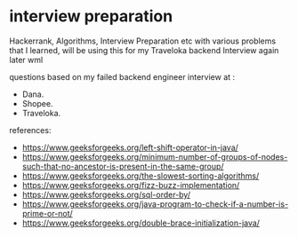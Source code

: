 # interview preparation
Hackerrank, Algorithms, Interview Preparation etc with various problems that I learned, will be using this for my Traveloka backend Interview again later wml

questions based on my failed backend engineer interview at :
- Dana.
- Shopee.
- Traveloka.

references: 
- https://www.geeksforgeeks.org/left-shift-operator-in-java/
- https://www.geeksforgeeks.org/minimum-number-of-groups-of-nodes-such-that-no-ancestor-is-present-in-the-same-group/
- https://www.geeksforgeeks.org/the-slowest-sorting-algorithms/
- https://www.geeksforgeeks.org/fizz-buzz-implementation/
- https://www.geeksforgeeks.org/sql-order-by/
- https://www.geeksforgeeks.org/java-program-to-check-if-a-number-is-prime-or-not/
- https://www.geeksforgeeks.org/double-brace-initialization-java/
